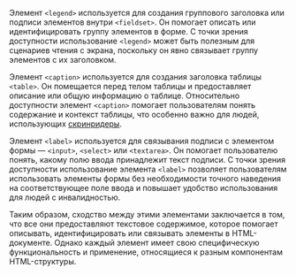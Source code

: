 Элемент `<legend>` используется для создания группового заголовка или подписи элементов внутри `<fieldset>`. Он помогает описать или идентифицировать группу элементов в форме. С точки зрения доступности использование `<legend>` может быть полезным для сценариев чтения с экрана, поскольку он явно связывает группу элементов с их заголовком.

Элемент `<caption>` используется для создания заголовка таблицы `<table>`. Он помещается перед телом таблицы и предоставляет описание или общую информацию о таблице. Относительно доступности элемент `<caption>` помогает пользователям понять содержание и контекст таблицы, что особенно важно для людей, использующих [скринридеры](/a11y/screenreaders/).

Элемент `<label>` используется для связывания подписи с элементом формы — `<input>`, `<select>` или `<textarea>`. Он помогает пользователю понять, какому полю ввода принадлежит текст подписи. С точки зрения доступности использование элемента `<label>` позволяет пользователям использовать элементы формы без необходимости точного наведения на соответствующее поле ввода и повышает удобство использования для людей с инвалидностью.

Таким образом, сходство между этими элементами заключается в том, что все они предоставляют текстовое содержимое, которое помогает описывать, идентифицировать или связывать элементы в HTML-документе. Однако каждый элемент имеет свою специфическую функциональность и применение, относящиеся к разным компонентам HTML-структуры.
